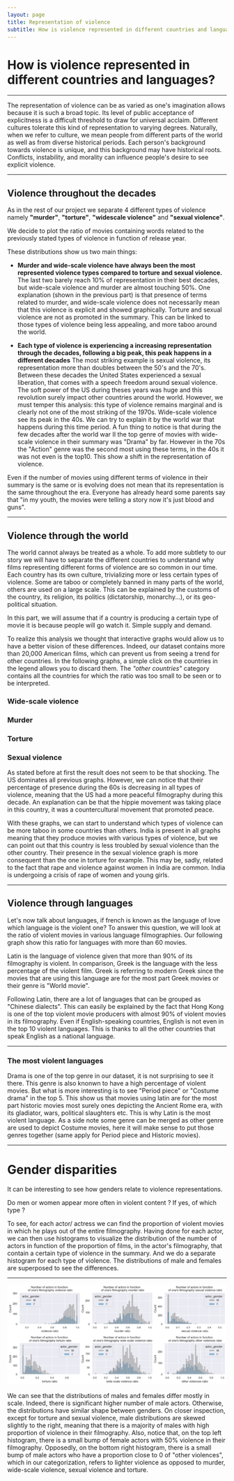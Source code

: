 ```yaml
---
layout: page
title: Representation of violence
subtitle: How is violence represented in different countries and languages?
---
```


# How is violence represented in different countries and languages?

* * *

The representation of violence can be as varied as one's imagination allows because it is such a broad topic.
Its level of public acceptance of explicitness is a difficult threshold to draw for universal acclaim.
Different cultures tolerate this kind of representation to varying degrees.
Naturally, when we refer to culture, we mean people from different parts of the world as well as from diverse historical periods.
Each person's background towards violence is unique, and this background may have historical roots.
Conflicts, instability, and morality can influence people's desire to see explicit violence.

* * *

## Violence throughout the decades

As in the rest of our project we separate 4 different types of violence namely **"murder"**, **"torture"**, **"widescale violence"** and **"sexual violence"**.

We decide to plot the ratio of movies containing words related to the previously stated types of violence in function of release year. 

<div class="flourish-embed flourish-chart" data-src="visualisation/12255788"><script src="https://public.flourish.studio/resources/embed.js"></script></div>

These distributions show us two main things:
- **Murder and wide-scale violence have always been the most represented violence types compared to torture and sexual violence.**
The last two barely reach 10% of representation in their best decades, but wide-scale violence and murder are almost touching 50%. One explanation (shown in the previous part) is that presence of terms related to murder, and wide-scale violence does not necessarily mean that this violence is explicit and showed graphically. Torture and sexual violence are not as promoted in the summary. 
This can be linked to those types of violence being less appealing, and more taboo around the world. 

- **Each type of violence is experiencing a increasing representation through the decades, following a big peak, this peak happens in a different decades**
The most striking example is sexual violence, its representation more than doubles between the 50's and the 70's. Between these decades the United States experienced a sexual liberation, that comes with a speech freedom around sexual violence. The soft power of the US during theses years was huge and this revolution surely impact other countries around the world. However, we must temper this analysis: this type of violence remains marginal and is clearly not one of the most striking of the 1970s.
Wide-scale violence see its peak in the 40s. We can try to explain it by the world war that happens during this time period. A fun thing to notice is that during the few decades after the world war II the top genre of movies with wide-scale violence in their summary was "Drama" by far. However in the 70s the "Action" genre was the second most using these terms, in the 40s it was not even is the top10. This show a shift in the representation of violence. 


Even if the number of movies using different terms of violence in their summary is the same or is evolving does not mean that its representation is the same throughout the era. Everyone has already heard some parents say that "in my youth, the movies were telling a story now it's just blood and guns".

* * *

## Violence through the world

The world cannot always be treated as a whole. To add more subtlety to our story we will have to separate the different countries to understand why films representing different forms of violence are so common in our time. Each country has its own culture, trivializing more or less certain types of violence. Some are taboo or completely banned in many parts of the world, others are used on a large scale. This can be explained by the customs of the country, its religion, its politics (dictatorship, monarchy...), or its geo-political situation.

In this part, we will assume that if a country is producing a certain type of movie it is because people will go watch it. Simple supply and demand.

To realize this analysis we thought that interactive graphs would allow us to have a better vision of these differences. Indeed, our dataset contains more than 20,000 American films, which can prevent us from seeing a trend for other countries. In the following graphs, a simple click on the countries in the legend allows you to discard them. The *"other countries"* category contains all the countries for which the ratio was too small to be seen or to be interpreted.

### Wide-scale violence

<div class="flourish-embed flourish-chart" data-src="visualisation/12249407"><script src="https://public.flourish.studio/resources/embed.js"></script></div>

### Murder

<div class="flourish-embed flourish-chart" data-src="visualisation/12249874"><script src="https://public.flourish.studio/resources/embed.js"></script></div>

### Torture

<div class="flourish-embed flourish-chart" data-src="visualisation/12249641"><script src="https://public.flourish.studio/resources/embed.js"></script></div>

### Sexual violence

<div class="flourish-embed flourish-chart" data-src="visualisation/12255875"><script src="https://public.flourish.studio/resources/embed.js"></script></div>

As stated before at first the result does not seem to be that shocking. The US dominates all previous graphs. However, we can notice that their percentage of presence during the 60s is decreasing in all types of violence, meaning that the US had a more peaceful filmography during this decade. An explanation can be that the hippie movement was taking place in this country, it was a countercultural movement that promoted peace.

With these graphs, we can start to understand which types of violence can be more taboo in some countries than others. India is present in all graphs meaning that they produce movies with various types of violence, but we can point out that this country is less troubled by sexual violence than the other country. Their presence in the sexual violence graph is more consequent than the one in torture for example. This may be, sadly, related to the fact that rape and violence against women in India are common. India is undergoing a crisis of rape of women and young girls.

* * *

## Violence through languages

Let's now talk about languages, if french is known as the language of love which language is the violent one? 
To answer this question, we will look at the ratio of violent movies in various language filmographies. Our following graph show this ratio for languages with more than 60 movies.

<div class="flourish-embed flourish-chart" data-src="visualisation/12257124"><script src="https://public.flourish.studio/resources/embed.js"></script></div>

Latin is the language of violence given that more than 90% of its filmography is violent. In comparison, Greek is the language with the less percentage of the violent film. Greek is referring to modern Greek since the movies that are using this language are for the most part Greek movies or their genre is "World movie". 

Following Latin, there are a lot of languages that can be grouped as "Chinese dialects". This can easily be explained by the fact that Hong Kong is one of the top violent movie producers with almost 90% of violent movies in its filmography. Even if English-speaking countries, English is not even in the top 10 violent languages. This is thanks to all the other countries that speak English as a national language.

* * *

### The most violent languages
<div class="flourish-embed flourish-chart" data-src="visualisation/12257402"><script src="https://public.flourish.studio/resources/embed.js"></script></div>

Drama is one of the top genre in our dataset, it is not surprising to see it there. This genre is also knonwn to have a high percentage of violent movies. But what is more interesting is to see "Period piece" or "Costume drama" in the top 5. This show us that movies using latin are for the most part historic movies most surely ones depicting the Ancient Rome era, with its gladiator, wars, political slaughters etc. This is why Latin is the most violent language. As a side note some genre can be merged as other genre are used to depict Costume movies, here it will make sense to put those genres together (same apply for Period piece and Historic movies).

* * *
# Gender disparities

It can be interesting to see how genders relate to violence representations. 

Do men or women appear more often in violent content ? If yes, of which type ? 

To see, for each actor/ actress we can find the proportion of violent movies in which he plays out of the entire
filmography. Having done for each actor, we can then use histograms to visualize the distribution of the number of actors in function 
of the proportion of films, in the actor's filmography, that contain a certain type of violence in the summary. And we do a separate histogram
for each type of violence. The distributions of male and females are superposed to see the differences. 

* * *

![gender disparities](assets/img/gender_analysis.png)

We can see that the distributions of males and females differ mostly in scale. Indeed, there is significant higher number of male
actors. Otherwise, the distributions have similar shape between genders. On closer inspection, except for torture and sexual violence,
male distributions are skewed slightly to the right, meaning that there is a majority of males with high proportion of violence in their filmography. Also, notice that, on the top left histogram, there is a small bump of female actors with 50% violence in their filmography. 
Opposedly, on the bottom right histogram, there is a small bump of male actors who have a proportion close to 0 of "other violences",
which in our categorization, refers to lighter violence as opposed to murder, wide-scale violence, sexual violence and torture.